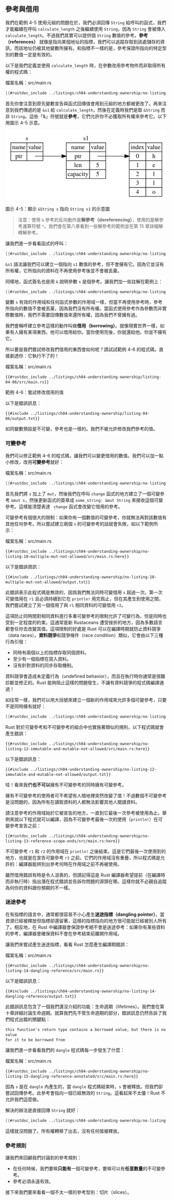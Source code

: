 ## 參考與借用

我們在範例 4-5 使用元組的問題在於，我們必須回傳 `String` 給呼叫的函式，我們才能繼續在呼叫 `calculate_length` 之後繼續使用 `String`，因為 `String` 會被傳入 `calculate_length`。不過我們其實可以提供個 `String` 數值的參考。**參考（references）** 就像是指向某個地址的指標，我們可以追蹤存取到該處儲存的資訊，而該地址仍被其他變數所擁有。和指標不一樣的是，參考保證所指向的特定型別的數值一定是有效的。

以下是我們定義並使用 `calculate_length` 時，在參數改用參考物件而非取得所有權的程式碼：

<span class="filename">檔案名稱：src/main.rs</span>

```rust
{{#rustdoc_include ../listings/ch04-understanding-ownership/no-listing-07-reference/src/main.rs:all}}
```

首先你會注意到原先變數宣告與函式回傳值會用到元組的地方都被更改了。再來注意到我們傳遞的是 `&s1` 給 `calculate_length`，然後在定義時我們是取 `&String` 而非 `String`。這些「&」符號就是**參考**，它們允許你不必獲取所有權來參考它。以下用圖示 4-5 示意。 

<img alt="Three tables: the table for s contains only a pointer to the table
for s1. The table for s1 contains the stack data for s1 and points to the
string data on the heap." src="img/trpl04-05.svg" class="center" />

<span class="caption">圖示 4-5：顯示 `&String s` 指向 `String s1` 的示意圖</span>

> 注意：使用 `&` 參考的反向動作是**解參考（dereferencing）**，使用的是解參考運算符號 `*`。我們會在第八章看到一些解參考的範例並在第 15 章詳細解釋解參考。

讓我們進一步看看函式的呼叫：

```rust
{{#rustdoc_include ../listings/ch04-understanding-ownership/no-listing-07-reference/src/main.rs:here}}
```

`&s1` 語法讓我們可以建立一個指向 `s1` 數值的參考，但不會擁有它。因為它並沒有所有權，它所指向的資料在不再使用參考後並不會被丟棄。

同樣地，函式簽名也是用 `&` 說明參數 `s` 是個參考。讓我們加一些註解在範例上：

```rust
{{#rustdoc_include ../listings/ch04-understanding-ownership/no-listing-08-reference-with-annotations/src/main.rs:here}}
```

變數 `s` 有效的作用域和任何函式參數的作用域一樣，但當不再使用參考時，參考所指向的數值不會被丟棄，因為我們沒有所有權。當函式使用參考作為參數而非實際數值時，我們不需要回傳數值來還所有權，因為我們不曾擁有過。

我們會稱呼建立參考這樣的動作叫做**借用（borrowing）**。就像現實世界一樣，如果有人擁有某項東西，他可以借用給你。當你使用完後，你就還給他。你並不擁有它。

所以要是我們嘗試修改我們借用的東西會如何呢？請試試範例 4-6 的程式碼。直接劇透你：它執行不了的！

<span class="filename">檔案名稱：src/main.rs</span>

```rust,ignore,does_not_compile
{{#rustdoc_include ../listings/ch04-understanding-ownership/listing-04-06/src/main.rs}}
```

<span class="caption">範例 4-6：嘗試修改借用的值</span>

以下是錯誤訊息：

```console
{{#include ../listings/ch04-understanding-ownership/listing-04-06/output.txt}}
```

如同變數預設是不可變，參考也是一樣的。我們不被允許修改我們參考的值。

### 可變參考

我們可以修正範例 4-6 的程式碼，讓我們可以變更借用的數值。我們可以加一點小修改，改用**可變參考**就好：

<span class="filename">檔案名稱：src/main.rs</span>

```rust
{{#rustdoc_include ../listings/ch04-understanding-ownership/no-listing-09-fixes-listing-04-06/src/main.rs}}
```

首先我們將 `s` 加上了 `mut`，然後我們在呼叫 `change` 函式的地方建立了一個可變參考 `&mut s`，然後更新函式的簽章成 `some_string: &mut String` 來接收這個可變參考。這樣能清楚表達 ` change` 函式會改變它借用的參考。

可變參考有個很大的限制：如果你有一個數值的可變參考，你就無法再對該數值有其他任何參考。所以嘗試建立兩個 `s` 的可變參考的話就會失敗，如以下範例所示：

<span class="filename">檔案名稱：src/main.rs</span>

```rust,ignore,does_not_compile
{{#rustdoc_include ../listings/ch04-understanding-ownership/no-listing-10-multiple-mut-not-allowed/src/main.rs:here}}
```

以下是錯誤資訊：

```console
{{#include ../listings/ch04-understanding-ownership/no-listing-10-multiple-mut-not-allowed/output.txt}}
```

此錯誤表示此程式碼是無效的，因爲我們無法同時可變借用 `s` 超過一次。第一次可變借用在 `r1` 且必須持續到它在 `println!` 用完爲止，但在其產生到使用之間，我們嘗試建立了另一個借用了與 `r1` 相同資料的可變借用 `r2`。

這項防止同時間對相同資料進行多重可變參考的限制允許了可變行為，但是同時也受到一定程度的約束。這通常是新 Rustaceans 遭受挫折的地方，因為多數語言都會任你去改變其值。這項限制的好處是 Rust 可以在編譯時期就防止資料競爭（data races）。**資料競爭**和競爭條件（race condition）類似，它會由以下三種行為引發：

* 同時有兩個以上的指標存取同個資料。
* 至少有一個指標在寫入資料。
* 沒有針對資料的同步存取機制。

資料競爭會造成未定義行為（undefined behavior），而且在執行時你通常是很難診斷並修正的。Rust 能夠阻止這樣的問題發生，不讓有資料競爭的程式碼編譯通過！

如往常一樣，我們可以用大括號來建立一個新的作用域來允許多個可變參考，只要不是同時擁有就好：

```rust
{{#rustdoc_include ../listings/ch04-understanding-ownership/no-listing-11-muts-in-separate-scopes/src/main.rs:here}}
```

Rust 對於可變參考和不可變參考的組合中也實施著類似的規則，以下程式碼就會產生錯誤：

```rust,ignore,does_not_compile
{{#rustdoc_include ../listings/ch04-understanding-ownership/no-listing-12-immutable-and-mutable-not-allowed/src/main.rs:here}}
```

以下是錯誤訊息：

```console
{{#include ../listings/ch04-understanding-ownership/no-listing-12-immutable-and-mutable-not-allowed/output.txt}}
```

哇！看來我們**也不可以**擁有不可變參考的同時擁有可變參考。

擁有不可變參考的使用者可不希望有人暗地裡突然改變了值！不過數個不可變參考是沒問題的，因為所有在讀取資料的人都無法影響其他人閱讀資料。

請注意參考的作用域始於它被宣告的地方，一直到它最後一次參考被使用為止。舉例來說以下程式就可以編譯，因為不可變參考最後一次的使用（`println!`）在可變參考宣告之前：

```rust,edition2021
{{#rustdoc_include ../listings/ch04-understanding-ownership/no-listing-13-reference-scope-ends/src/main.rs:here}}
```

不可變參考 `r1` 和 `r2` 的作用域在 `println!` 之後結束。這是它們最後一次使用到的地方，也就是在宣告可變參考 `r3` 之前。它們的作用域沒有重疊，所以程式碼是允許的：編譯器能辨別出參考何時在作用域之前不再被使用。

雖然借用錯誤有時是令人沮喪的，但請記得這是 Rust 編譯器希望提前（在編譯時而非執行時）指出潛在程式錯誤並告訴你問題的源頭在哪。這樣你就不必親自追蹤為何你的資料跟你預期的不一樣。

### 迷途參考

在有指標的語言中，通常都很容易不小心產生**迷途指標（dangling pointer）**。當資源已經被釋放但指標卻還留著，這樣的指標指向的地方很可能就已經被別人所有了。相反地，在 Rust 中編譯器會保證參考絕不會是迷途參考：如果你有某些資料的參考，編譯器會確保資料不會在參考結束前離開作用域。

讓我們來嘗試產生迷途指標，看看 Rust 怎麼產生編譯期錯誤：

<span class="filename">檔案名稱：src/main.rs</span>

```rust,ignore,does_not_compile
{{#rustdoc_include ../listings/ch04-understanding-ownership/no-listing-14-dangling-reference/src/main.rs}}
```

以下是錯誤訊息：

```console
{{#include ../listings/ch04-understanding-ownership/no-listing-14-dangling-reference/output.txt}}
```

此錯誤訊息包含了一個我們還沒介紹的功能：生命週期（lifetimes）。我們會在第十章詳細討論生命週期。就算我們先不管生命週期的部分，錯誤訊息仍然告訴了我們程式出錯的關鍵點：

```text
this function's return type contains a borrowed value, but there is no value
for it to be borrowed from
```

讓我們進一步看看我們的 `dangle` 程式碼每一步發生了什麼：

<span class="filename">檔案名稱：src/main.rs</span>

```rust,ignore,does_not_compile
{{#rustdoc_include ../listings/ch04-understanding-ownership/no-listing-15-dangling-reference-annotated/src/main.rs:here}}
```

因為 `s` 是在 `dangle` 內產生的，當 `dangle` 程式碼結束時，`s` 會被釋放。但我們卻嘗試回傳參考。此參考會指向一個已經無效的 `String`。這看起來不太優！Rust 不允許我們這麼做。

解決的辦法是直接回傳 `String` 就好：

```rust
{{#rustdoc_include ../listings/ch04-understanding-ownership/no-listing-16-no-dangle/src/main.rs:here}}
```

這樣就沒問題了。所有權轉移了出去，沒有任何值被釋放。

### 參考規則

讓我們來回顧我們討論到的參考規則：

* 在任何時候，我們要嘛**只能有**一個可變參考，要嘛可以有**任意數量**的不可變參考。
* 參考必須永遠有效。

接下來我們要來看看一個不太一樣的參考型別：切片（slices）。
